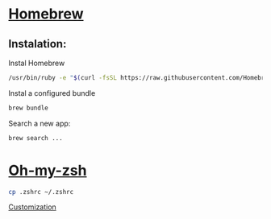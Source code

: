 # [Homebrew](https://brew.sh/index_ru.html)

## Instalation:

Instal Homebrew

```sh
/usr/bin/ruby -e "$(curl -fsSL https://raw.githubusercontent.com/Homebrew/install/master/install)" 
```

Instal a configured bundle

```sh
brew bundle
```

Search a new app: 
```sh
brew search ...
```

# [Oh-my-zsh](https://github.com/robbyrussell/oh-my-zsh)

```sh
cp .zshrc ~/.zshrc
```
[Customization](https://gist.github.com/kevin-smets/8568070)